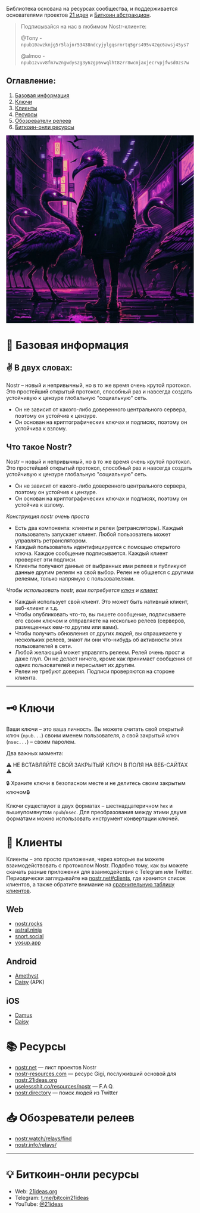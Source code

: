 Библиотека основана на ресурсах сообщества, и поддерживается основателями проектов [21 идея](https://www.21ideas.org/) и [Биткоин абстракцион](https://t.me/bitraction).

> Подписывайся на нас в любимом Nostr-клиенте:
> 
> @Tony - `npub10awzknjg5r5lajnr53438ndcyjylgqsrnrtq5grs495v42qc6awsj45ys7`
> 
> @almoo - `npub1zvvv8fm7w2ngwdyszg3y6zgp6vwqlht8zrr8wcmjaxjecrvpjfwsd0zs7w`

## Оглавление:
1. [Базовая информация](https://nostr.21ideas.org#-%D0%B1%D0%B0%D0%B7%D0%BE%D0%B2%D0%B0%D1%8F-%D0%B8%D0%BD%D1%84%D0%BE%D1%80%D0%BC%D0%B0%D1%86%D0%B8%D1%8F)
2. [Ключи](https://nostr.21ideas.org#%EF%B8%8F-%D0%BA%D0%BB%D1%8E%D1%87%D0%B8)
3. [Клиенты](https://nostr.21ideas.org#-%D0%BA%D0%BB%D0%B8%D0%B5%D0%BD%D1%82%D1%8B)
4. [Ресурсы](https://nostr.21ideas.org#-%D1%80%D0%B5%D1%81%D1%83%D1%80%D1%81%D1%8B)
6. [Обозреватели релеев](https://nostr.21ideas.org#-%D0%BE%D0%B1%D0%BE%D0%B7%D1%80%D0%B5%D0%B2%D0%B0%D1%82%D0%B5%D0%BB%D0%B8-%D1%80%D0%B5%D0%BB%D0%B5%D0%B5%D0%B2)
7. [Биткоин-онли ресурсы](https://nostr.21ideas.org#-%D0%B1%D0%B8%D1%82%D0%BA%D0%BE%D0%B8%D0%BD-%D0%BE%D0%BD%D0%BB%D0%B8-%D1%80%D0%B5%D1%81%D1%83%D1%80%D1%81%D1%8B)

![Nostriches everywhere](https://raw.githubusercontent.com/bitcoin21ideas/nostr/main/images/photo_2023-02-02%2011.14.55.jpeg)

# 💊 Базовая информация
## ✌️ В двух словах:
Nostr – новый и непривычный, но в то же время очень крутой протокол. Это простейший открытый протокол, способный раз и навсегда создать устойчивую к цензуре глобальную "социальную" сеть.
* Он не зависит от какого-либо доверенного центрального сервера, поэтому он устойчив к цензуре.
* Он основан на криптографических ключах и подписях, поэтому он устойчива к взлому.

## Что такое Nostr?
Nostr – новый и непривычный, но в то же время очень крутой протокол. Это простейший открытый протокол, способный раз и навсегда создать устойчивую к цензуре глобальную "социальную" сеть.

* Он не зависит от какого-либо доверенного центрального сервера, поэтому он устойчив к цензуре.
* Он основан на криптографических ключах и подписях, поэтому он устойчив к взлому.

*Конструкция nostr очень проста*
* Есть два компонента: клиенты и релеи (ретрансляторы). Каждый пользователь запускает клиент. Любой пользователь может управлять ретранслятором.
* Каждый пользователь идентифицируется с помощью открытого ключа. Каждое сообщение подписывается. Каждый клиент проверяет эти подписи.
* Клиенты получают данные от выбранных ими релеев и публикуют данные другим релеям на свой выбор. Релеи не общается с другими релеями, только напрямую с пользователями.

*Чтобы использовать nostr, вам потребуется [ключ](https://nostr.21ideas.org#%EF%B8%8F-%D0%BA%D0%BB%D1%8E%D1%87%D0%B8) и [клиент](https://nostr.21ideas.org#-%D0%BA%D0%BB%D0%B8%D0%B5%D0%BD%D1%82%D1%8B)*
* Каждый использует свой клиент. Это может быть нативный клиент, веб-клиент и т.д.
* Чтобы опубликовать что-то, вы пишете сообщение, подписываете его своим ключом и отправляете на несколько релеев (серверов, размещенных кем-то другим или вами).
* Чтобы получить обновления от других людей, вы спрашиваете у нескольких релеев, знают ли они что-нибудь об активности этих пользователей в сети.
* Любой желающий может управлять релеем. Релей очень прост и даже глуп. Он не делает ничего, кроме как принимает сообщения от одних пользователей и пересылает их другим.
* Релеи не требуют доверия. Подписи проверяются на стороне клиента.

***

# 🗝️ Ключи
Ваши ключи – это ваша личность. Вы можете считать свой открытый ключ (`npub...`) своим именем пользователя, а свой закрытый ключ (`nsec...`) – своим паролем.

Два важных момента:

⚠️ НЕ ВСТАВЛЯЙТЕ СВОЙ ЗАКРЫТЫЙ КЛЮЧ В ПОЛЯ НА ВЕБ-САЙТАХ ⚠️

🔒 Храните ключи в безопасном месте и не делитесь своим закрытым ключом🔒

Ключи существуют в двух форматах – шестнадцатеричном `hex` и вышеупомянутом `npub`/`nsec`. Для преобразования между этими двумя форматами можно использовать инструмент конвертации ключей.

# 📱 Клиенты
Клиенты – это просто приложения, через которые вы можете взаимодействовать с протоколом Nostr. Подобно тому, как вы можете скачать разные приложения для взаимодействия с Telegram или Twitter. Периодически заглядывайте на [nostr.net#clients](https://nostr.net#clients), где хранится список клиентов, а также обратите внимание на [сравнительную таблицу клиентов](https://github.com/vishalxl/Nostr-Clients-Features-List#nostr-client-feature-list).

## Web
* [nostr.rocks](https://nostr.rocks/)
* [astral.ninja](https://astral.ninja/)
* [snort.social](https://snort.social/)
* [yosup.app](https://yosup.app/)

## Android
* [Amethyst](https://play.google.com/store/apps/details?id=com.vitorpamplona.amethyst&hl=en)
* [Daisy](https://neb.lol/nostr) (APK)

## iOS
* [Damus](https://damus.io/)
* [Daisy](https://neb.lol/nostr)

# 📚 Ресурсы
* [nostr.net](https://www.nostr.net/) — лист проектов Nostr
* [nostr-resources.com](https://nostr-resources.com/) — ресурс Gigi, послуживший основой для [nostr.21ideas.org](https://nostr.21ideas.org/)
* [uselessshit.co/resources/nostr](https://uselessshit.co/resources/nostr/) — F.A.Q.
* [nostr.directory](https://nostr.directory/) — поиск людей из Twitter

# 📥 Обозреватели релеев
* [nostr.watch/relays/find](nostr.watch/relays/find)
* [nostr.info/relays/](nostr.info/relays/)

***

# 💡 Биткоин-онли ресурсы
* Web: [21ideas.org](https://www.21ideas.org/)
* Telegram: [t.me/bitcoin21ideas](https://t.me/bitcoin21ideas)
* YouTube: [@21ideas](https://www.youtube.com/@21ideas/)
